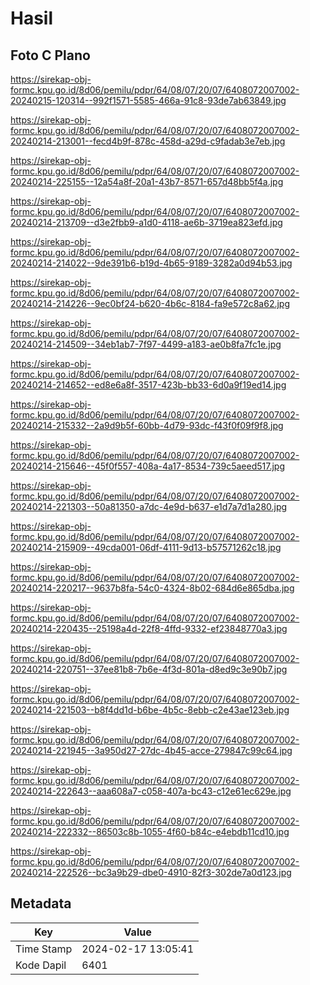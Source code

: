 # Hasil

## Foto C Plano

https://sirekap-obj-formc.kpu.go.id/8d06/pemilu/pdpr/64/08/07/20/07/6408072007002-20240215-120314--992f1571-5585-466a-91c8-93de7ab63849.jpg

https://sirekap-obj-formc.kpu.go.id/8d06/pemilu/pdpr/64/08/07/20/07/6408072007002-20240214-213001--fecd4b9f-878c-458d-a29d-c9fadab3e7eb.jpg

https://sirekap-obj-formc.kpu.go.id/8d06/pemilu/pdpr/64/08/07/20/07/6408072007002-20240214-225155--12a54a8f-20a1-43b7-8571-657d48bb5f4a.jpg

https://sirekap-obj-formc.kpu.go.id/8d06/pemilu/pdpr/64/08/07/20/07/6408072007002-20240214-213709--d3e2fbb9-a1d0-4118-ae6b-3719ea823efd.jpg

https://sirekap-obj-formc.kpu.go.id/8d06/pemilu/pdpr/64/08/07/20/07/6408072007002-20240214-214022--9de391b6-b19d-4b65-9189-3282a0d94b53.jpg

https://sirekap-obj-formc.kpu.go.id/8d06/pemilu/pdpr/64/08/07/20/07/6408072007002-20240214-214226--9ec0bf24-b620-4b6c-8184-fa9e572c8a62.jpg

https://sirekap-obj-formc.kpu.go.id/8d06/pemilu/pdpr/64/08/07/20/07/6408072007002-20240214-214509--34eb1ab7-7f97-4499-a183-ae0b8fa7fc1e.jpg

https://sirekap-obj-formc.kpu.go.id/8d06/pemilu/pdpr/64/08/07/20/07/6408072007002-20240214-214652--ed8e6a8f-3517-423b-bb33-6d0a9f19ed14.jpg

https://sirekap-obj-formc.kpu.go.id/8d06/pemilu/pdpr/64/08/07/20/07/6408072007002-20240214-215332--2a9d9b5f-60bb-4d79-93dc-f43f0f09f9f8.jpg

https://sirekap-obj-formc.kpu.go.id/8d06/pemilu/pdpr/64/08/07/20/07/6408072007002-20240214-215646--45f0f557-408a-4a17-8534-739c5aeed517.jpg

https://sirekap-obj-formc.kpu.go.id/8d06/pemilu/pdpr/64/08/07/20/07/6408072007002-20240214-221303--50a81350-a7dc-4e9d-b637-e1d7a7d1a280.jpg

https://sirekap-obj-formc.kpu.go.id/8d06/pemilu/pdpr/64/08/07/20/07/6408072007002-20240214-215909--49cda001-06df-4111-9d13-b57571262c18.jpg

https://sirekap-obj-formc.kpu.go.id/8d06/pemilu/pdpr/64/08/07/20/07/6408072007002-20240214-220217--9637b8fa-54c0-4324-8b02-684d6e865dba.jpg

https://sirekap-obj-formc.kpu.go.id/8d06/pemilu/pdpr/64/08/07/20/07/6408072007002-20240214-220435--25198a4d-22f8-4ffd-9332-ef23848770a3.jpg

https://sirekap-obj-formc.kpu.go.id/8d06/pemilu/pdpr/64/08/07/20/07/6408072007002-20240214-220751--37ee81b8-7b6e-4f3d-801a-d8ed9c3e90b7.jpg

https://sirekap-obj-formc.kpu.go.id/8d06/pemilu/pdpr/64/08/07/20/07/6408072007002-20240214-221503--b8f4dd1d-b6be-4b5c-8ebb-c2e43ae123eb.jpg

https://sirekap-obj-formc.kpu.go.id/8d06/pemilu/pdpr/64/08/07/20/07/6408072007002-20240214-221945--3a950d27-27dc-4b45-acce-279847c99c64.jpg

https://sirekap-obj-formc.kpu.go.id/8d06/pemilu/pdpr/64/08/07/20/07/6408072007002-20240214-222643--aaa608a7-c058-407a-bc43-c12e61ec629e.jpg

https://sirekap-obj-formc.kpu.go.id/8d06/pemilu/pdpr/64/08/07/20/07/6408072007002-20240214-222332--86503c8b-1055-4f60-b84c-e4ebdb11cd10.jpg

https://sirekap-obj-formc.kpu.go.id/8d06/pemilu/pdpr/64/08/07/20/07/6408072007002-20240214-222526--bc3a9b29-dbe0-4910-82f3-302de7a0d123.jpg


## Metadata

| Key        | Value               |
| ---------- | ------------------- |
| Time Stamp | 2024-02-17 13:05:41 |
| Kode Dapil | 6401                |



